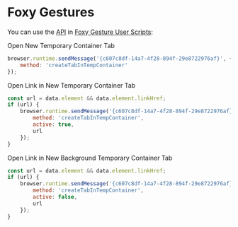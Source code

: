 # Foxy Gestures

You can use the [API](/stoically/firefox-add-on-temporary-containers/wiki/API) in [Foxy Gesture User Scripts](https://github.com/marklieberman/foxygestures/wiki/User-Scripts):


Open New Temporary Container Tab

```js
browser.runtime.sendMessage('{c607c8df-14a7-4f28-894f-29e8722976af}', {
    method: 'createTabInTempContainer'
});
```

Open Link in New Temporary Container Tab

```js
const url = data.element && data.element.linkHref;
if (url) {
    browser.runtime.sendMessage('{c607c8df-14a7-4f28-894f-29e8722976af}', {
        method: 'createTabInTempContainer',
        active: true,
        url
    });
}
```

Open Link in New Background Temporary Container Tab

```js
const url = data.element && data.element.linkHref;
if (url) {
    browser.runtime.sendMessage('{c607c8df-14a7-4f28-894f-29e8722976af}', {
        method: 'createTabInTempContainer',
        active: false,
        url
    });
}
```